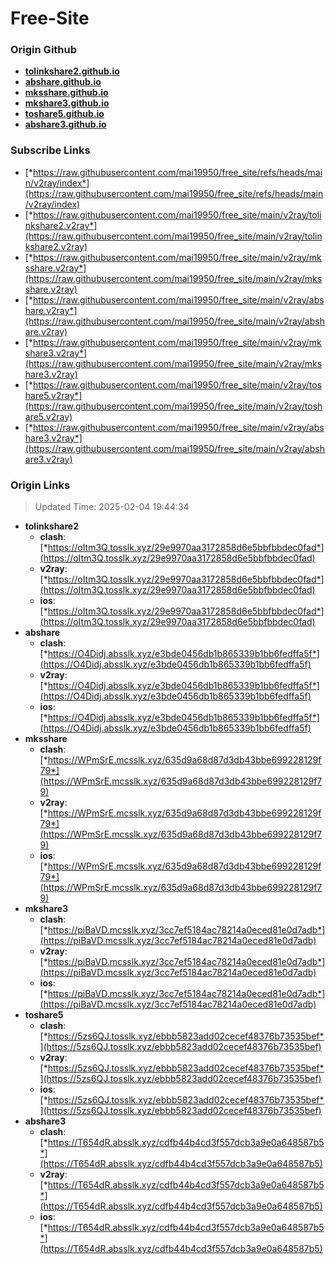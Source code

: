 # Free-Site

### Origin Github

- [**tolinkshare2.github.io**](https://github.com/tolinkshare2/tolinkshare2.github.io)
- [**abshare.github.io**](https://github.com/abshare/abshare.github.io)
- [**mksshare.github.io**](https://github.com/mksshare/mksshare.github.io)
- [**mkshare3.github.io**](https://github.com/mkshare3/mkshare3.github.io)
- [**toshare5.github.io**](https://github.com/toshare5/toshare5.github.io)
- [**abshare3.github.io**](https://github.com/abshare3/abshare3.github.io)

### Subscribe Links

- [*https://raw.githubusercontent.com/mai19950/free_site/refs/heads/main/v2ray/index*](https://raw.githubusercontent.com/mai19950/free_site/refs/heads/main/v2ray/index)
- [*https://raw.githubusercontent.com/mai19950/free_site/main/v2ray/tolinkshare2.v2ray*](https://raw.githubusercontent.com/mai19950/free_site/main/v2ray/tolinkshare2.v2ray)
- [*https://raw.githubusercontent.com/mai19950/free_site/main/v2ray/mksshare.v2ray*](https://raw.githubusercontent.com/mai19950/free_site/main/v2ray/mksshare.v2ray)
- [*https://raw.githubusercontent.com/mai19950/free_site/main/v2ray/abshare.v2ray*](https://raw.githubusercontent.com/mai19950/free_site/main/v2ray/abshare.v2ray)
- [*https://raw.githubusercontent.com/mai19950/free_site/main/v2ray/mkshare3.v2ray*](https://raw.githubusercontent.com/mai19950/free_site/main/v2ray/mkshare3.v2ray)
- [*https://raw.githubusercontent.com/mai19950/free_site/main/v2ray/toshare5.v2ray*](https://raw.githubusercontent.com/mai19950/free_site/main/v2ray/toshare5.v2ray)
- [*https://raw.githubusercontent.com/mai19950/free_site/main/v2ray/abshare3.v2ray*](https://raw.githubusercontent.com/mai19950/free_site/main/v2ray/abshare3.v2ray)

### Origin Links

> Updated Time: 2025-02-04 19:44:34

- **tolinkshare2**
  - **clash**: [*https://oItm3Q.tosslk.xyz/29e9970aa3172858d6e5bbfbbdec0fad*](https://oItm3Q.tosslk.xyz/29e9970aa3172858d6e5bbfbbdec0fad)
  - **v2ray**: [*https://oItm3Q.tosslk.xyz/29e9970aa3172858d6e5bbfbbdec0fad*](https://oItm3Q.tosslk.xyz/29e9970aa3172858d6e5bbfbbdec0fad)
  - **ios**: [*https://oItm3Q.tosslk.xyz/29e9970aa3172858d6e5bbfbbdec0fad*](https://oItm3Q.tosslk.xyz/29e9970aa3172858d6e5bbfbbdec0fad)
- **abshare**
  - **clash**: [*https://O4Didj.absslk.xyz/e3bde0456db1b865339b1bb6fedffa5f*](https://O4Didj.absslk.xyz/e3bde0456db1b865339b1bb6fedffa5f)
  - **v2ray**: [*https://O4Didj.absslk.xyz/e3bde0456db1b865339b1bb6fedffa5f*](https://O4Didj.absslk.xyz/e3bde0456db1b865339b1bb6fedffa5f)
  - **ios**: [*https://O4Didj.absslk.xyz/e3bde0456db1b865339b1bb6fedffa5f*](https://O4Didj.absslk.xyz/e3bde0456db1b865339b1bb6fedffa5f)
- **mksshare**
  - **clash**: [*https://WPmSrE.mcsslk.xyz/635d9a68d87d3db43bbe699228129f79*](https://WPmSrE.mcsslk.xyz/635d9a68d87d3db43bbe699228129f79)
  - **v2ray**: [*https://WPmSrE.mcsslk.xyz/635d9a68d87d3db43bbe699228129f79*](https://WPmSrE.mcsslk.xyz/635d9a68d87d3db43bbe699228129f79)
  - **ios**: [*https://WPmSrE.mcsslk.xyz/635d9a68d87d3db43bbe699228129f79*](https://WPmSrE.mcsslk.xyz/635d9a68d87d3db43bbe699228129f79)
- **mkshare3**
  - **clash**: [*https://piBaVD.mcsslk.xyz/3cc7ef5184ac78214a0eced81e0d7adb*](https://piBaVD.mcsslk.xyz/3cc7ef5184ac78214a0eced81e0d7adb)
  - **v2ray**: [*https://piBaVD.mcsslk.xyz/3cc7ef5184ac78214a0eced81e0d7adb*](https://piBaVD.mcsslk.xyz/3cc7ef5184ac78214a0eced81e0d7adb)
  - **ios**: [*https://piBaVD.mcsslk.xyz/3cc7ef5184ac78214a0eced81e0d7adb*](https://piBaVD.mcsslk.xyz/3cc7ef5184ac78214a0eced81e0d7adb)
- **toshare5**
  - **clash**: [*https://5zs6QJ.tosslk.xyz/ebbb5823add02cecef48376b73535bef*](https://5zs6QJ.tosslk.xyz/ebbb5823add02cecef48376b73535bef)
  - **v2ray**: [*https://5zs6QJ.tosslk.xyz/ebbb5823add02cecef48376b73535bef*](https://5zs6QJ.tosslk.xyz/ebbb5823add02cecef48376b73535bef)
  - **ios**: [*https://5zs6QJ.tosslk.xyz/ebbb5823add02cecef48376b73535bef*](https://5zs6QJ.tosslk.xyz/ebbb5823add02cecef48376b73535bef)
- **abshare3**
  - **clash**: [*https://T654dR.absslk.xyz/cdfb44b4cd3f557dcb3a9e0a648587b5*](https://T654dR.absslk.xyz/cdfb44b4cd3f557dcb3a9e0a648587b5)
  - **v2ray**: [*https://T654dR.absslk.xyz/cdfb44b4cd3f557dcb3a9e0a648587b5*](https://T654dR.absslk.xyz/cdfb44b4cd3f557dcb3a9e0a648587b5)
  - **ios**: [*https://T654dR.absslk.xyz/cdfb44b4cd3f557dcb3a9e0a648587b5*](https://T654dR.absslk.xyz/cdfb44b4cd3f557dcb3a9e0a648587b5)
